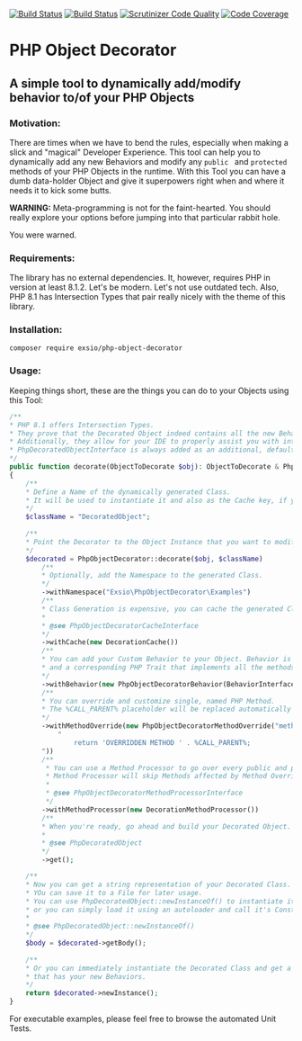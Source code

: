 [![Build Status](https://app.travis-ci.com/eXsio/php-object-decorator.svg?branch=main)](https://app.travis-ci.com/eXsio/php-object-decorator)
[![Build Status](https://scrutinizer-ci.com/g/eXsio/php-object-decorator/badges/build.png?b=main)](https://scrutinizer-ci.com/g/eXsio/php-object-decorator/build-status/main)
[![Scrutinizer Code Quality](https://scrutinizer-ci.com/g/eXsio/php-object-decorator/badges/quality-score.png?b=main)](https://scrutinizer-ci.com/g/eXsio/php-object-decorator/?branch=main)
[![Code Coverage](https://scrutinizer-ci.com/g/eXsio/php-object-decorator/badges/coverage.png?b=main)](https://scrutinizer-ci.com/g/eXsio/php-object-decorator/?branch=main)


# PHP Object Decorator

## A simple tool to dynamically add/modify behavior to/of your PHP Objects

### Motivation:

There are times when we have to bend the rules, especially when making a slick and "magical" Developer Experience.
This tool can help you to dynamically add any new Behaviors and modify any ```public ``` and ```protected``` methods of your PHP
Objects in the runtime. With this Tool you can have a dumb data-holder Object and give it superpowers right when and where it needs it to kick some butts.

**WARNING:**
Meta-programming is not for the faint-hearted. You should really explore your options before jumping into that particular rabbit hole.

You were warned.

### Requirements:

The library has no external dependencies. It, however, requires PHP in version at least 8.1.2. Let's be modern. 
Let's not use outdated tech. Also, PHP 8.1 has Intersection Types that pair really nicely with the theme of this library.

### Installation:

```composer require exsio/php-object-decorator```

### Usage:

Keeping things short, these are the things you can do to your Objects using this Tool:

```php
/**
* PHP 8.1 offers Intersection Types. 
* They prove that the Decorated Object indeed contains all the new Behaviors.
* Additionally, they allow for your IDE to properly assist you with intellisense and code completion.
* PhpDecoratedObjectInterface is always added as an additional, default Behavior to every decorated Object Instance.
*/
public function decorate(ObjectToDecorate $obj): ObjectToDecorate & PhpDecoratedObjectInterface & BehaviorInterface
{
    /**
    * Define a Name of the dynamically generated Class.
    * It will be used to instantiate it and also as the Cache key, if you'll want to use the Cache.
    */
    $className = "DecoratedObject";
    
    /**
    * Point the Decorator to the Object Instance that you want to modify.
    */
    $decorated = PhpObjectDecorator::decorate($obj, $className)
        /**
        * Optionally, add the Namespace to the generated Class.
        */
        ->withNamespace("Exsio\PhpObjectDecorator\Examples")
        /**
        * Class Generation is expensive, you can cache the generated Class Definitions.
        * 
        * @see PhpObjectDecoratorCacheInterface
        */
        ->withCache(new DecorationCache())
        /**
        * You can add your Custom Behavior to your Object. Behavior is a pair of a PHP Interface, 
        * and a corresponding PHP Trait that implements all the methods from that Interface.
        */
        ->withBehavior(new PhpObjectDecoratorBehavior(BehaviorInterface::class, BehaviorTrait::class))
        /**
        * You can override and customize single, named PHP Method.
        * The %CALL_PARENT% placeholder will be replaced automatically with the parent:: call to the original Method.
        */
        ->withMethodOverride(new PhpObjectDecoratorMethodOverride("methodNameToOverride",
            "
                return 'OVERRIDDEN METHOD ' . %CALL_PARENT%;
        "))
        /**
         * You can use a Method Processor to go over every public and protected Method, and modify them how you like.
         * Method Processor will skip Methods affected by Method Overrides.
         * 
         * @see PhpObjectDecoratorMethodProcessorInterface
         */
        ->withMethodProcessor(new DecorationMethodProcessor())
        /**
        * When you're ready, go ahead and build your Decorated Object.
        * 
        * @see PhpDecoratedObject
        */
        ->get();

    /**
    * Now you can get a string representation of your Decorated Class.
    * YOu can save it to a File for later usage. 
    * You can use PhpDecoratedObject::newInstanceOf() to instantiate it, 
    * or you can simply load it using an autoloader and call it's Constructor.
    * 
    * @see PhpDecoratedObject::newInstanceOf()
    */
    $body = $decorated->getBody();
    
    /**
    * Or you can immediately instantiate the Decorated Class and get a handle to the Instance,
    * that has your new Behaviors.
    */
    return $decorated->newInstance();
}

```

For executable examples, please feel free to browse the automated Unit Tests.

